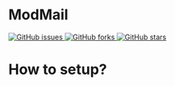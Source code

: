 # ModMail

<a href="https://github.com/thekevie/ModMail/issues">
    <img alt="GitHub issues" src="https://img.shields.io/github/issues/thekevie/ModMail?style=flat-square">
</a>

<a href="https://github.com/thekevie/ModMail/network">
    <img alt="GitHub forks" src="https://img.shields.io/github/forks/thekevie/ModMail?style=flat-square">
</a>

<a href="https://github.com/thekevie/ModMail/stargazers">
    <img alt="GitHub stars" src="https://img.shields.io/github/stars/thekevie/ModMail?style=flat-square">
</a>

# How to setup?
